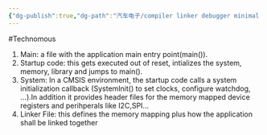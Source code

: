 ```yaml
---
{"dg-publish":true,"dg-path":"汽车电子/compiler linker debugger minimal files to build a project.md","permalink":"/汽车电子/compiler linker debugger minimal files to build a project/","created":"2023-02-16T19:10:11.000+08:00","updated":"2024-11-15T13:53:44.510+08:00"}
---
```


#Technomous 

1. Main: a file with the application main entry point(main()).
2. Startup code: this gets executed out of reset, intializes the system, memory, library and jumps to main().
3. System: In a CMSIS environment, the startup code calls a system initialization callback (SystemInit() to set clocks, configure watchdog, ...).In addition it provides header files for the memory mapped device registers and perihperals like I2C,SPI...
4. Linker File: this defines the memory mapping plus how the application shall be linked together